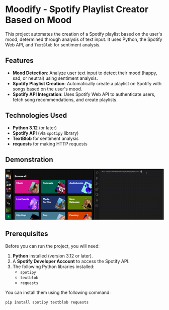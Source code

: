 # Moodify - Spotify Playlist Creator Based on Mood

This project automates the creation of a Spotify playlist based on the user's mood, determined through analysis of text input. It uses Python, the Spotify Web API, and `TextBlob` for sentiment analysis.

## Features

- **Mood Detection**: Analyze user text input to detect their mood (happy, sad, or neutral) using sentiment analysis.
- **Spotify Playlist Creation**: Automatically create a playlist on Spotify with songs based on the user's mood.
- **Spotify API Integration**: Uses Spotify Web API to authenticate users, fetch song recommendations, and create playlists.

## Technologies Used

- **Python 3.12** (or later)
- **Spotify API** (via `spotipy` library)
- **TextBlob** for sentiment analysis
- **requests** for making HTTP requests

## Demonstration
![Project Demo](./projectDemoGif.gif)


## Prerequisites

Before you can run the project, you will need:

1. **Python** installed (version 3.12 or later).
2. A **Spotify Developer Account** to access the Spotify API.
3. The following Python libraries installed:
   - `spotipy`
   - `textblob`
   - `requests`

You can install them using the following command:

```bash
pip install spotipy textblob requests
